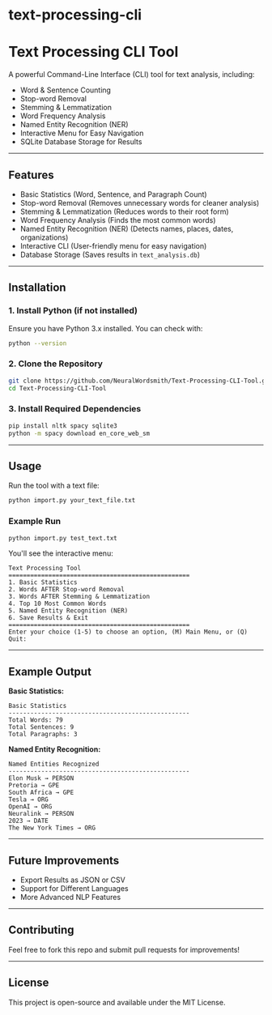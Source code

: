 # text-processing-cli
# Text Processing CLI Tool  

A powerful Command-Line Interface (CLI) tool for text analysis, including:
- Word & Sentence Counting
- Stop-word Removal
- Stemming & Lemmatization
- Word Frequency Analysis
- Named Entity Recognition (NER)
- Interactive Menu for Easy Navigation
- SQLite Database Storage for Results

---

## Features  

- Basic Statistics (Word, Sentence, and Paragraph Count)  
- Stop-word Removal (Removes unnecessary words for cleaner analysis)  
- Stemming & Lemmatization (Reduces words to their root form)  
- Word Frequency Analysis (Finds the most common words)  
- Named Entity Recognition (NER) (Detects names, places, dates, organizations)  
- Interactive CLI (User-friendly menu for easy navigation)  
- Database Storage (Saves results in `text_analysis.db`)  

---

## Installation  

### 1. Install Python (if not installed)  
Ensure you have Python 3.x installed. You can check with:
```sh
python --version
```

### 2. Clone the Repository
```sh
git clone https://github.com/NeuralWordsmith/Text-Processing-CLI-Tool.git
cd Text-Processing-CLI-Tool
```

### 3. Install Required Dependencies
```sh
pip install nltk spacy sqlite3
python -m spacy download en_core_web_sm
```

---

## Usage  

Run the tool with a text file:  
```sh
python import.py your_text_file.txt
```

### Example Run
```sh
python import.py test_text.txt
```
You'll see the interactive menu:
```
Text Processing Tool
==================================================
1. Basic Statistics
2. Words AFTER Stop-word Removal
3. Words AFTER Stemming & Lemmatization
4. Top 10 Most Common Words
5. Named Entity Recognition (NER)
6. Save Results & Exit
==================================================
Enter your choice (1-5) to choose an option, (M) Main Menu, or (Q) Quit:
```

---

## Example Output  

**Basic Statistics:**
```
Basic Statistics
--------------------------------------------------
Total Words: 79
Total Sentences: 9
Total Paragraphs: 3
```

**Named Entity Recognition:**
```
Named Entities Recognized
--------------------------------------------------
Elon Musk → PERSON
Pretoria → GPE
South Africa → GPE
Tesla → ORG
OpenAI → ORG
Neuralink → PERSON
2023 → DATE
The New York Times → ORG
```

---

## Future Improvements  
- Export Results as JSON or CSV  
- Support for Different Languages  
- More Advanced NLP Features  

---

## Contributing  
Feel free to fork this repo and submit pull requests for improvements!  

---

## License  
This project is open-source and available under the MIT License.

